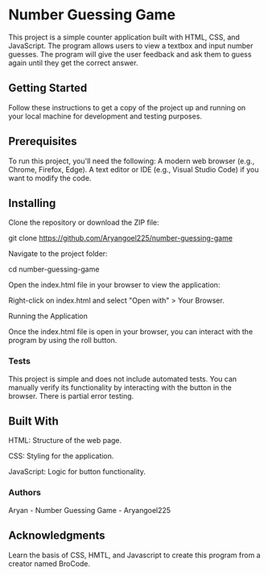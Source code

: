 # Number Guessing Game
This project is a simple counter application built with HTML, CSS, and JavaScript. The program allows users to view a textbox and input number guesses. The program will give the user feedback and ask them to guess again until they get the correct answer. 
## Getting Started
Follow these instructions to get a copy of the project up and running on your local machine for development and testing purposes.
## Prerequisites
To run this project, you'll need the following:
A modern web browser (e.g., Chrome, Firefox, Edge).
A text editor or IDE (e.g., Visual Studio Code) if you want to modify the code.
## Installing
Clone the repository or download the ZIP file:

git clone https://github.com/Aryangoel225/number-guessing-game

Navigate to the project folder:

cd number-guessing-game

Open the index.html file in your browser to view the application:

Right-click on index.html and select "Open with" > Your Browser.

Running the Application

Once the index.html file is open in your browser, you can interact with the program by using the roll button. 
### Tests
This project is simple and does not include automated tests. You can manually verify its functionality by interacting with the button in the browser. There is partial error testing. 
## Built With
HTML: Structure of the web page.

CSS: Styling for the application.

JavaScript: Logic for button functionality.
### Authors
Aryan - Number Guessing Game - Aryangoel225
## Acknowledgments
Learn the basis of CSS, HMTL, and Javascript to create this program from a creator named BroCode.
